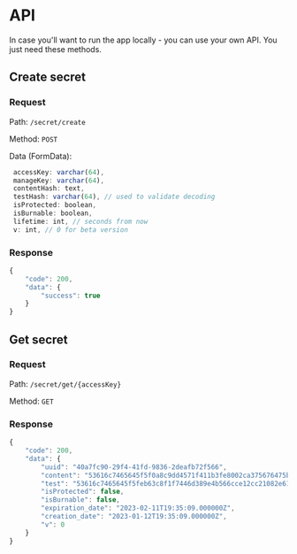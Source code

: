 # API

In case you'll want to run the app locally - you can use your own API.
You just need these methods.

## Create secret

### Request

Path: `/secret/create`

Method: `POST`

Data (FormData):

```js
 accessKey: varchar(64),
 manageKey: varchar(64),
 contentHash: text,
 testHash: varchar(64), // used to validate decoding
 isProtected: boolean,
 isBurnable: boolean,
 lifetime: int, // seconds from now
 v: int, // 0 for beta version
```

### Response

```js
{
    "code": 200,
    "data": {
        "success": true
    }
}
```

## Get secret

### Request

Path: `/secret/get/{accessKey}`

Method: `GET`

### Response

```js
{
    "code": 200,
    "data": {
        "uuid": "40a7fc90-29f4-41fd-9836-2deafb72f566",
        "content": "53616c7465645f5f0a8c9dd4571f411b3fe8002ca375676475b39987b3b90cfb",
        "test": "53616c7465645f5feb63c8f1f7446d389e4b566cce12cc21082e610945336a36",
        "isProtected": false,
        "isBurnable": false,
        "expiration_date": "2023-02-11T19:35:09.000000Z",
        "creation_date": "2023-01-12T19:35:09.000000Z",
        "v": 0
    }
}
```
